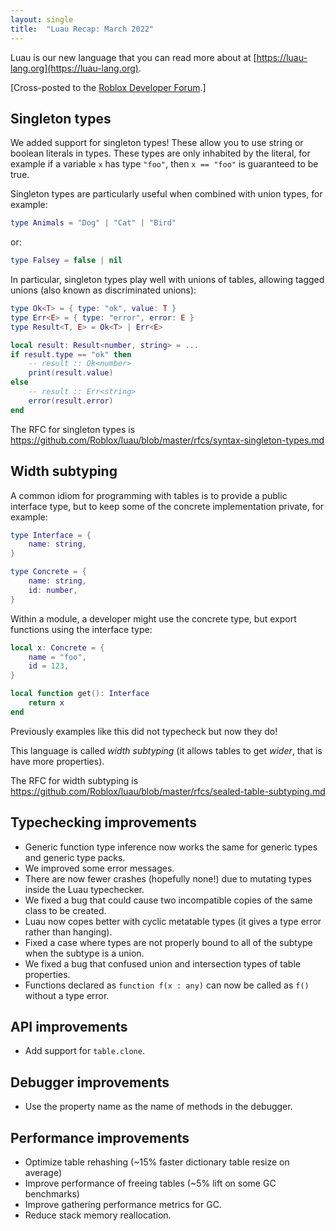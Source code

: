 ```yaml
---
layout: single
title:  "Luau Recap: March 2022"
---
```


Luau is our new language that you can read more about at [https://luau-lang.org](https://luau-lang.org).

[Cross-posted to the [Roblox Developer Forum](https://devforum.roblox.com/t/luau-recap-march-2022/).]

## Singleton types

We added support for singleton types! These allow you to use string or
boolean literals in types. These types are only inhabited by the
literal, for example if a variable `x` has type `"foo"`, then `x ==
"foo"` is guaranteed to be true.

Singleton types are particularly useful when combined with union types,
for example:

```lua
type Animals = "Dog" | "Cat" | "Bird"
```

or:

```lua
type Falsey = false | nil
```

In particular, singleton types play well with unions of tables,
allowing tagged unions (also known as discriminated unions):

```lua
type Ok<T> = { type: "ok", value: T }
type Err<E> = { type: "error", error: E }
type Result<T, E> = Ok<T> | Err<E>

local result: Result<number, string> = ...
if result.type == "ok" then
    -- result :: Ok<number>
    print(result.value)
else
    -- result :: Err<string>
    error(result.error)
end
```

The RFC for singleton types is https://github.com/Roblox/luau/blob/master/rfcs/syntax-singleton-types.md

## Width subtyping

A common idiom for programming with tables is to provide a public interface type, but to keep some of the concrete implementation private, for example:

```lua
type Interface = {
    name: string,
}

type Concrete = {
    name: string,
    id: number,
}
```

Within a module, a developer might use the concrete type, but export functions using the interface type:

```lua
local x: Concrete = {
    name = "foo",
    id = 123,
}

local function get(): Interface
    return x
end
```

Previously examples like this did not typecheck but now they do!

This language is called *width subtyping* (it allows tables to get *wider*, that is have more properties).

The RFC for width subtyping is https://github.com/Roblox/luau/blob/master/rfcs/sealed-table-subtyping.md

## Typechecking improvements

 * Generic function type inference now works the same for generic types and generic type packs.
 * We improved some error messages.
 * There are now fewer crashes (hopefully none!) due to mutating types inside the Luau typechecker.
 * We fixed a bug that could cause two incompatible copies of the same class to be created.
 * Luau now copes better with cyclic metatable types (it gives a type error rather than hanging).
 * Fixed a case where types are not properly bound to all of the subtype when the subtype is a union.
 * We fixed a bug that confused union and intersection types of table properties.
 * Functions declared as `function f(x : any)` can now be called as `f()` without a type error.

## API improvements

 * Add support for `table.clone`.

## Debugger improvements

 * Use the property name as the name of methods in the debugger.

## Performance improvements

 * Optimize table rehashing (~15% faster dictionary table resize on average)
 * Improve performance of freeing tables (~5% lift on some GC benchmarks)
 * Improve gathering performance metrics for GC.
 * Reduce stack memory reallocation.

